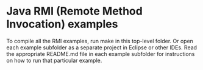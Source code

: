 
Java RMI (Remote Method Invocation) examples
============================================

To compile all the RMI examples, run make in this top-level folder. Or open each example subfolder as a
separate project in Eclipse or other IDEs. Read the appropriate README.md file in each example subfolder
for instructions on how to run that particular example.
